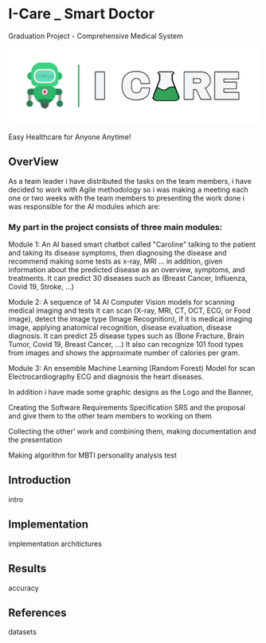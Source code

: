 # I-Care _ Smart Doctor
Graduation Project - Comprehensive Medical System

![Logo Design](media/Picsart_23-10-20_06-03-49-430.png)

Easy Healthcare for Anyone Anytime!

## OverView
As a team leader i have distributed the tasks on the team members, i have decided to work with Agile methodology so i was making a meeting each one or two weeks with the team members to presenting the work done
i was responsible for the AI modules which are:

### My part in the project consists of three main modules:

Module 1: An AI based smart chatbot called "Caroline" talking to the patient and taking its disease symptoms, then diagnosing the disease and recommend making some tests as x-ray, MRI ...
in addition, given information about the predicted disease as an overview, symptoms, and treatments.
It can predict 30 diseases such as (Breast Cancer, Influenza, Covid 19, Stroke, ...)

Module 2: A sequence of 14 AI Computer Vision models for scanning medical imaging and tests it can scan (X-ray, MRI, CT, OCT, ECG, or Food image), detect the image type (Image Recognition), if it is medical imaging image, applying anatomical recognition, disease evaluation, disease diagnosis.
It can predict 25 disease types such as (Bone Fracture, Brain Tumor, Covid 19, Breast Cancer, ...)
It also can recognize 101 food types from images and shows the approximate number of calories per gram.

Module 3: An ensemble Machine Learning (Random Forest) Model for scan Electrocardiography ECG and diagnosis the heart diseases.

In addition i have made some graphic designs as the Logo and the Banner,

Creating the Software Requirements Specification SRS and the proposal and give them to the other team members to working on them

Collecting the other' work and combining them, making documentation and the presentation

Making algorithm for MBTI personality analysis test

## Introduction
intro

## Implementation
implementation architictures

## Results
accuracy

## References
datasets
